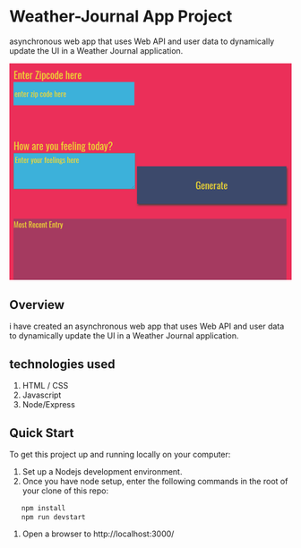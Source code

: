 # Weather-Journal App Project

asynchronous web app that uses Web API and user data to dynamically update the UI in a Weather Journal application.

![](https://github.com/abdelrazek-alaa/udacity-javascript-nd-weather-journal-app/blob/6a2ba408ae8ca1155783cabb447b4b3d7a139c2f/Weather-Journal.png)

## Overview

i have created an asynchronous web app that uses Web API and user data to dynamically update the UI in a Weather Journal application.

## technologies used

1. HTML / CSS
1. Javascript
1. Node/Express

## Quick Start

To get this project up and running locally on your computer:

1. Set up a Nodejs development environment.
1. Once you have node setup, enter the following commands in the root of your clone of this repo:

```
   npm install
   npm run devstart

```

1. Open a browser to http://localhost:3000/
